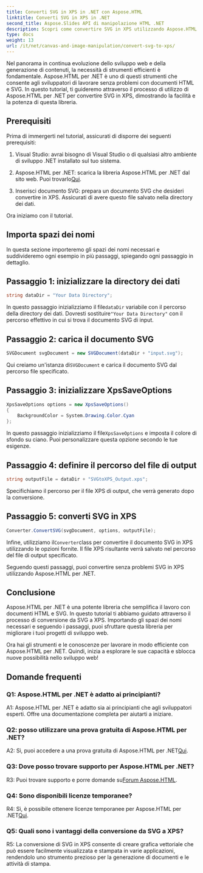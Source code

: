 ```yaml
---
title: Converti SVG in XPS in .NET con Aspose.HTML
linktitle: Converti SVG in XPS in .NET
second_title: Aspose.Slides API di manipolazione HTML .NET
description: Scopri come convertire SVG in XPS utilizzando Aspose.HTML per .NET. Potenzia il tuo sviluppo web con questa potente libreria.
type: docs
weight: 13
url: /it/net/canvas-and-image-manipulation/convert-svg-to-xps/
---
```


Nel panorama in continua evoluzione dello sviluppo web e della generazione di contenuti, la necessità di strumenti efficienti è fondamentale. Aspose.HTML per .NET è uno di questi strumenti che consente agli sviluppatori di lavorare senza problemi con documenti HTML e SVG. In questo tutorial, ti guideremo attraverso il processo di utilizzo di Aspose.HTML per .NET per convertire SVG in XPS, dimostrando la facilità e la potenza di questa libreria.

## Prerequisiti

Prima di immergerti nel tutorial, assicurati di disporre dei seguenti prerequisiti:

1. Visual Studio: avrai bisogno di Visual Studio o di qualsiasi altro ambiente di sviluppo .NET installato sul tuo sistema.

2.  Aspose.HTML per .NET: scarica la libreria Aspose.HTML per .NET dal sito web. Puoi trovarlo[Qui](https://releases.aspose.com/html/net/).

3. Inserisci documento SVG: prepara un documento SVG che desideri convertire in XPS. Assicurati di avere questo file salvato nella directory dei dati.

Ora iniziamo con il tutorial.

## Importa spazi dei nomi

In questa sezione importeremo gli spazi dei nomi necessari e suddivideremo ogni esempio in più passaggi, spiegando ogni passaggio in dettaglio.

## Passaggio 1: inizializzare la directory dei dati

```csharp
string dataDir = "Your Data Directory";
```

 In questo passaggio inizializziamo il file`dataDir` variabile con il percorso della directory dei dati. Dovresti sostituire`"Your Data Directory"` con il percorso effettivo in cui si trova il documento SVG di input.

## Passaggio 2: carica il documento SVG

```csharp
SVGDocument svgDocument = new SVGDocument(dataDir + "input.svg");
```

 Qui creiamo un'istanza di`SVGDocument` e carica il documento SVG dal percorso file specificato.

## Passaggio 3: inizializzare XpsSaveOptions

```csharp
XpsSaveOptions options = new XpsSaveOptions()
{
    BackgroundColor = System.Drawing.Color.Cyan
};
```

 In questo passaggio inizializziamo il file`XpsSaveOptions` e imposta il colore di sfondo su ciano. Puoi personalizzare questa opzione secondo le tue esigenze.

## Passaggio 4: definire il percorso del file di output

```csharp
string outputFile = dataDir + "SVGtoXPS_Output.xps";
```

Specifichiamo il percorso per il file XPS di output, che verrà generato dopo la conversione.

## Passaggio 5: converti SVG in XPS

```csharp
Converter.ConvertSVG(svgDocument, options, outputFile);
```

 Infine, utilizziamo il`Converter`class per convertire il documento SVG in XPS utilizzando le opzioni fornite. Il file XPS risultante verrà salvato nel percorso del file di output specificato.

Seguendo questi passaggi, puoi convertire senza problemi SVG in XPS utilizzando Aspose.HTML per .NET.

## Conclusione

Aspose.HTML per .NET è una potente libreria che semplifica il lavoro con documenti HTML e SVG. In questo tutorial ti abbiamo guidato attraverso il processo di conversione da SVG a XPS. Importando gli spazi dei nomi necessari e seguendo i passaggi, puoi sfruttare questa libreria per migliorare i tuoi progetti di sviluppo web.

Ora hai gli strumenti e le conoscenze per lavorare in modo efficiente con Aspose.HTML per .NET. Quindi, inizia a esplorare le sue capacità e sblocca nuove possibilità nello sviluppo web!

## Domande frequenti

### Q1: Aspose.HTML per .NET è adatto ai principianti?

A1: Aspose.HTML per .NET è adatto sia ai principianti che agli sviluppatori esperti. Offre una documentazione completa per aiutarti a iniziare.

### Q2: posso utilizzare una prova gratuita di Aspose.HTML per .NET?

A2: Sì, puoi accedere a una prova gratuita di Aspose.HTML per .NET[Qui](https://releases.aspose.com/).

### Q3: Dove posso trovare supporto per Aspose.HTML per .NET?

 R3: Puoi trovare supporto e porre domande su[Forum Aspose.HTML](https://forum.aspose.com/).

### Q4: Sono disponibili licenze temporanee?

 R4: Sì, è possibile ottenere licenze temporanee per Aspose.HTML per .NET[Qui](https://purchase.aspose.com/temporary-license/).

### Q5: Quali sono i vantaggi della conversione da SVG a XPS?

R5: La conversione di SVG in XPS consente di creare grafica vettoriale che può essere facilmente visualizzata e stampata in varie applicazioni, rendendolo uno strumento prezioso per la generazione di documenti e le attività di stampa.